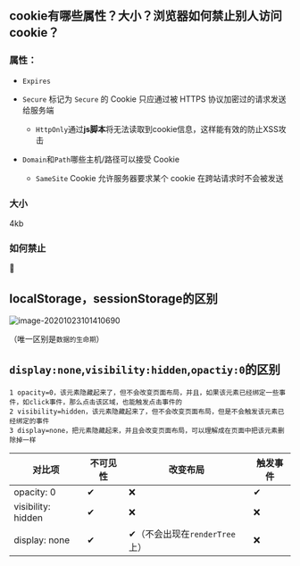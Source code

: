 

## cookie有哪些属性？大小？浏览器如何禁止别人访问cookie？

### 属性：

- `Expires`

- `Secure` 标记为 `Secure` 的 Cookie 只应通过被 HTTPS 协议加密过的请求发送给服务端
  - `HttpOnly`通过**js脚本**将无法读取到cookie信息，这样能有效的防止XSS攻击
- `Domain`和`Path`哪些主机/路径可以接受 Cookie
  - `SameSite` Cookie 允许服务器要求某个 cookie 在跨站请求时不会被发送

### 大小

4kb

### 如何禁止

:non-potable_water:

## localStorage，sessionStorage的区别

![image-20201023101410690](https://gitee.com/yxon123/gitee-sources/raw/master//Images/image-20201023101410690.png)

（唯一区别是`数据的生命期`）

## `display:none`,`visibility:hidden`,`opactiy:0`的区别

```
1 opacity=0，该元素隐藏起来了，但不会改变页面布局，并且，如果该元素已经绑定一些事件，如click事件，那么点击该区域，也能触发点击事件的
2 visibility=hidden，该元素隐藏起来了，但不会改变页面布局，但是不会触发该元素已经绑定的事件
3 display=none，把元素隐藏起来，并且会改变页面布局，可以理解成在页面中把该元素删除掉一样
```

| 对比项             | 不可见性 | 改变布局                      | 触发事件 |
| ------------------ | -------- | ----------------------------- | -------- |
| opacity: 0         | ✔        | ❌                             | ✔        |
| visibility: hidden | ✔        | ❌                             | ❌        |
| display: none      | ✔        | ✔（不会出现在`renderTree`上） | ❌        |




